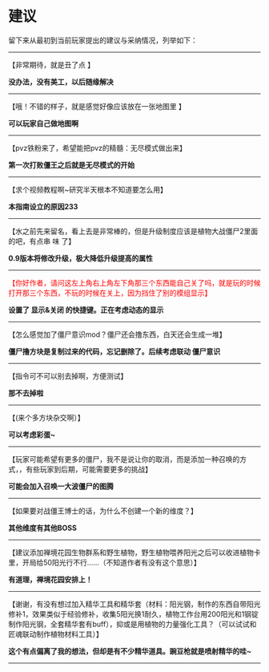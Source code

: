 # 建议

留下来从最初到当前玩家提出的建议与采纳情况，列举如下：

---

【非常期待，就是丑了点 】

**没办法，没有美工，以后随缘解决**

---

【哦！不错的样子，就是感觉好像应该放在一张地图里 】

**可以玩家自己做地图啊**

---

【pvz铁粉来了，希望能把pvz的精髓：无尽模式做出来】

**第一次打败僵王之后就是无尽模式的开始**

---

【求个视频教程啊~研究半天根本不知道要怎么用】

**本指南设立的原因233**

---

【水之前先来留名，看上去是非常棒的，但是升级制度应该是植物大战僵尸2里面的吧，有点串 味 了】

**0.9版本将修改升级，极大降低升级提高的属性**

---

<font color="red">【你好作者，请问这左上角右上角左下角那三个东西能自己关了吗，就是玩的时候打开那三个东西，不玩的时候在关上，因为挡住了别的模组显示】</font>

**设置了 显示&关闭 的快捷键。正在考虑动态的显示**

---

【怎么感觉加了僵尸意识mod？僵尸还会撸东西，白天还会生成一堆】

**僵尸撸方块是复制过来的代码，忘记删除了。后续考虑联动 僵尸意识**

---

【指令可不可以别去掉啊，方便测试】

**那不去掉啦**

---

【(来个多方块杂交啊）】

**可以考虑彩蛋~**

---

【玩家可能希望有更多的僵尸，我不是说让你的取消，而是添加一种召唤的方式，，有些玩家到后期，可能需要更多的挑战】

**可能会加入召唤一大波僵尸的图腾**

---

【如果要对战僵王博士的话，为什么不创建一个新的维度？】

**其他维度有其他BOSS**

---

【建议添加禅境花园生物群系和野生植物，野生植物喂养阳光之后可以收进植物卡里，开局给50阳光行不行……（不知道作者有没有这个意思）】

**有道理，禅境花园安排上！**

---

【谢谢，有没有想过加入精华工具和精华套（材料：阳光钢，制作的东西自带阳光修补1，效果类似于经验修补，收集5阳光换1耐久，植物工作台用200阳光和1钢锭制作阳光钢，全套精华套有buff），抑或是用植物的力量强化工具？（可以试试和匠魂联动制作植物材料工具）】

**这个有点偏离了我的想法，但却是有不少精华道具。豌豆枪就是喷射精华的哇~**

---

